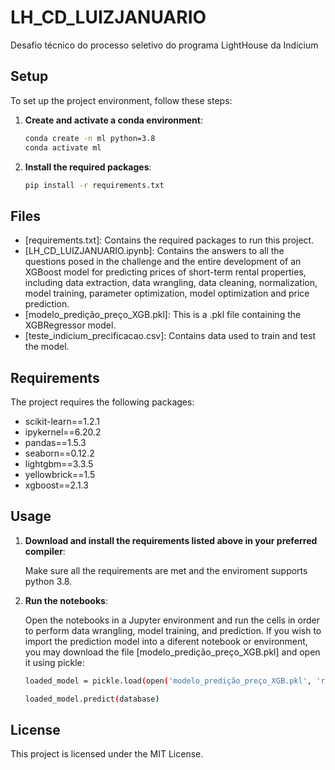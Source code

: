 # LH_CD_LUIZJANUARIO
Desafio técnico do processo seletivo do programa LightHouse da Indicium


## Setup

To set up the project environment, follow these steps:

1. **Create and activate a conda environment**:

    ```bash
    conda create -n ml python=3.8
    conda activate ml
    ```

2. **Install the required packages**:

    ```bash
    pip install -r requirements.txt
    ```

## Files

- [requirements.txt]: Contains the required packages to run this project.
- [LH_CD_LUIZJANUARIO.ipynb]: Contains the answers to all the questions posed in the challenge and the entire development of an XGBoost model for predicting prices of short-term rental properties, including data extraction, data wrangling, data cleaning, normalization, model training, parameter optimization, model optimization and price prediction.
- [modelo_predição_preço_XGB.pkl]: This is a .pkl file containing the XGBRegressor model.
- [teste_indicium_precificacao.csv]: Contains data used to train and test the model.

## Requirements

The project requires the following packages:

- scikit-learn==1.2.1
- ipykernel==6.20.2
- pandas==1.5.3
- seaborn==0.12.2
- lightgbm==3.3.5
- yellowbrick==1.5
- xgboost==2.1.3

## Usage

1. **Download and install the requirements listed above in your preferred compiler**:

    Make sure all the requirements are met and the enviroment supports python 3.8.

1. **Run the notebooks**:

    Open the notebooks in a Jupyter environment and run the cells in order to perform data wrangling, model training, and prediction. If you wish to import the prediction model into a diferent notebook or environment, you may download the file [modelo_predição_preço_XGB.pkl] and open it using pickle:

   ```bash
   loaded_model = pickle.load(open('modelo_predição_preço_XGB.pkl', 'rb'))

   loaded_model.predict(database)
   ```

## License

This project is licensed under the MIT License.
